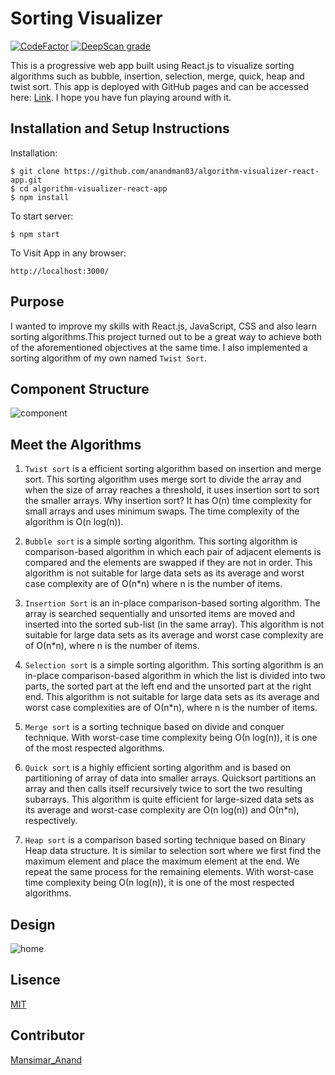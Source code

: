 # Sorting Visualizer

[![CodeFactor](https://www.codefactor.io/repository/github/anandman03/algorithm-visualizer-react-app/badge)](https://www.codefactor.io/repository/github/anandman03/algorithm-visualizer-react-app)
[![DeepScan grade](https://deepscan.io/api/teams/10851/projects/15151/branches/299087/badge/grade.svg)](https://deepscan.io/dashboard#view=project&tid=10851&pid=15151&bid=299087)

This is a progressive web app built using React.js to visualize sorting algorithms such as bubble, insertion, selection, merge, quick, heap and twist sort. This app is deployed with GitHub pages and can be accessed here: [Link](https://anandman03.github.io/algorithm-visualizer-react-app/). I hope you have fun playing around with it.

## Installation and Setup Instructions

Installation:
```
$ git clone https://github.com/anandman03/algorithm-visualizer-react-app.git
$ cd algorithm-visualizer-react-app
$ npm install
```
To start server:
```
$ npm start
```
To Visit App in any browser:
```
http://localhost:3000/
```

## Purpose

I wanted to improve my skills with React.js, JavaScript, CSS and also learn sorting algorithms.This project turned out to be a great way to achieve both of the aforementioned objectives at the same time. I also implemented a sorting algorithm of my own named `Twist Sort`.

## Component Structure

![component](https://github.com/anandman03/algorithm-visualizer-react-app/blob/main/public/component.PNG)

## Meet the Algorithms

1. `Twist sort` is a efficient sorting algorithm based on insertion and merge sort. This sorting algorithm uses merge sort to divide the array and when the size of array reaches a threshold, it uses insertion sort to sort the smaller arrays. Why insertion sort? It has O(n) time complexity for small arrays and uses minimum swaps. The time complexity of the algorithm is O(n log(n)).

2. `Bubble sort` is a simple sorting algorithm. This sorting algorithm is comparison-based algorithm in which each pair of adjacent elements is compared and the elements are swapped if they are not in order. This algorithm is not suitable for large data sets as its average and worst case complexity are of Ο(n*n) where n is the number of items.

3. `Insertion Sort` is an in-place comparison-based sorting algorithm. The array is searched sequentially and unsorted items are moved and inserted into the sorted sub-list (in the same array). This algorithm is not suitable for large data sets as its average and worst case complexity are of Ο(n*n), where n is the number of items.

4. `Selection sort` is a simple sorting algorithm. This sorting algorithm is an in-place comparison-based algorithm in which the list is divided into two parts, the sorted part at the left end and the unsorted part at the right end. This algorithm is not suitable for large data sets as its average and worst case complexities are of Ο(n*n), where n is the number of items.

5. `Merge sort` is a sorting technique based on divide and conquer technique. With worst-case time complexity being Ο(n log(n)), it is one of the most respected algorithms.

6. `Quick sort` is a highly efficient sorting algorithm and is based on partitioning of array of data into smaller arrays. Quicksort partitions an array and then calls itself recursively twice to sort the two resulting subarrays. This algorithm is quite efficient for large-sized data sets as its average and worst-case complexity are O(n log(n)) and Ο(n*n), respectively.

7. `Heap sort` is a comparison based sorting technique based on Binary Heap data structure. It is similar to selection sort where we first find the maximum element and place the maximum element at the end. We repeat the same process for the remaining elements. With worst-case time complexity being Ο(n log(n)), it is one of the most respected algorithms.

## Design

![home](https://github.com/anandman03/algorithm-visualizer-react-app/blob/main/public/home.PNG)

## Lisence

[MIT](LICENSE)

## Contributor

[Mansimar_Anand](https://anandman03.github.io/Mansimar-Anand/)
